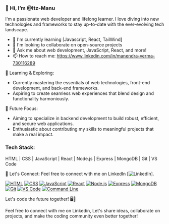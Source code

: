 ### 👋 Hi, I’m @Itz-Manu
I'm a passionate web developer and lifelong learner. I love diving into new technologies and frameworks to stay up-to-date with the ever-evolving tech landscape.

- 🌱 I'm currently learning [Javascript, React, TailWind]
- 👯 I'm looking to collaborate on open-source projects
- 💬 Ask me about web development, JavaScript, React, and more!
- 📫 How to reach me: https://www.linkedin.com/in/manendra-verma-730116289

🌱 Learning & Exploring:
- Currently mastering the essentials of web technologies, front-end development, and back-end frameworks.
- Aspiring to create seamless web experiences that blend design and functionality harmoniously.

🎯 Future Focus:
- Aiming to specialize in backend development to build robust, efficient, and secure web applications.
- Enthusiastic about contributing my skills to meaningful projects that make a real impact.

### Tech Stack:
HTML | CSS | JavaScript | React | Node.js | Express | MongoDB | Git | VS Code 

🚀 Let's Connect:
Feel free to connect with me on LinkedIn [![LinkedIn](linkedin-logo.png)].

[![HTML](html-logo.png)](https://developer.mozilla.org/en-US/docs/Web/HTML)
[![CSS](css-logo.png)](https://developer.mozilla.org/en-US/docs/Web/CSS)
[![JavaScript](javascript-logo.png)](https://developer.mozilla.org/en-US/docs/Web/JavaScript)
[![React](react-logo.png)](https://reactjs.org/)
[![Node.js](nodejs-logo.png)](https://nodejs.org/)
[![Express](express-logo.png)](https://expressjs.com/)
[![MongoDB](mongodb-logo.png)](https://www.mongodb.com/)
[![Git](git-logo.png)](https://git-scm.com/)
[![VS Code](vscode-logo.png)](https://code.visualstudio.com/)
[![Command Line](command-line-logo.png)](https://en.wikipedia.org/wiki/Command-line_interface)

Let's code the future together! 🖥️🌟

Feel free to connect with me on Linkedin, Let's share ideas, collaborate on projects, and make the coding community even better together!

<!---
Itz-Manu/Itz-Manu is a ✨ special ✨ repository because its `README.md` (this file) appears on your GitHub profile.
You can click the Preview link to take a look at your changes.
--->

